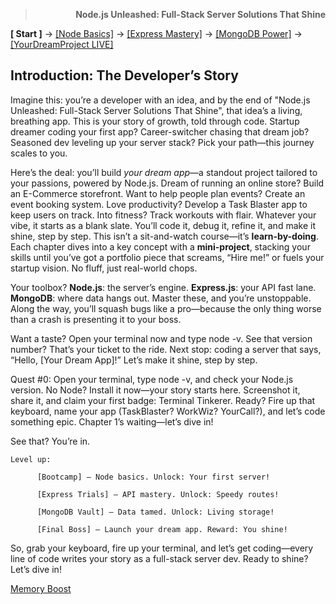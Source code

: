 > **<p align="right">Node.js Unleashed: Full-Stack Server Solutions That Shine</p>**

**[ Start ]** → [[Node Basics]](#node) → [[Express Mastery]](#express) → [[MongoDB Power]](#mongodb) → [[YourDreamProject LIVE]](#project)

## Introduction: The Developer’s Story
Imagine this: you’re a developer with an idea, and by the end of "Node.js Unleashed: Full-Stack Server Solutions That Shine", that idea’s a living, breathing app. This is your story of growth, told through code. Startup dreamer coding your first app? Career-switcher chasing that dream job? Seasoned dev leveling up your server stack? Pick your path—this journey scales to you. 

Here’s the deal: you’ll build *your dream app*—a standout project tailored to your passions, powered by Node.js. Dream of running an online store? Build an E-Commerce storefront. Want to help people plan events? Create an event booking system. Love productivity? Develop a Task Blaster app to keep users on track. Into fitness? Track workouts with flair. Whatever your vibe, it starts as a blank slate. You’ll code it, debug it, refine it, and make it shine, step by step. This isn’t a sit-and-watch course—it’s **learn-by-doing**. Each chapter dives into a key concept with a **mini-project**, stacking your skills until you’ve got a portfolio piece that screams, “Hire me!” or fuels your startup vision. No fluff, just real-world chops.

Your toolbox? **Node.js**: the server’s engine. **Express.js**: your API fast lane. **MongoDB**: where data hangs out. Master these, and you’re unstoppable. Along the way, you’ll squash bugs like a pro—because the only thing worse than a crash is presenting it to your boss.

Want a taste? Open your terminal now and type node -v. See that version number? That’s your ticket to the ride. Next stop: coding a server that says, “Hello, [Your Dream App]!” Let’s make it shine, step by step.

Quest #0: Open your terminal, type node -v, and check your Node.js version. No Node? Install it now—your story starts here. Screenshot it, share it, and claim your first badge: Terminal Tinkerer. Ready? Fire up that keyboard, name your app (TaskBlaster? WorkWiz? YourCall?), and let’s code something epic. Chapter 1’s waiting—let’s dive in!

See that? You’re in.

```shel
Level up:

      [Bootcamp] – Node basics. Unlock: Your first server!

      [Express Trials] – API mastery. Unlock: Speedy routes!

      [MongoDB Vault] – Data tamed. Unlock: Living storage!

      [Final Boss] – Launch your dream app. Reward: You shine!
```

So, grab your keyboard, fire up your terminal, and let’s get coding—every line of code writes your story as a full-stack server dev. Ready to shine? Let’s dive in!

[Memory Boost](toc.md)
